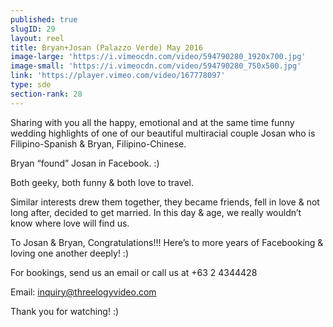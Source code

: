 ```yaml
---
published: true
slugID: 29
layout: reel
title: Bryan+Josan (Palazzo Verde) May 2016
image-large: 'https://i.vimeocdn.com/video/594790280_1920x700.jpg'
image-small: 'https://i.vimeocdn.com/video/594790280_750x500.jpg'
link: 'https://player.vimeo.com/video/167778097'
type: sde
section-rank: 28
---
```

Sharing with you all the happy, emotional and at the same time funny wedding highlights of one of our beautiful multiracial couple Josan who is Filipino-Spanish & Bryan, Filipino-Chinese.

Bryan “found” Josan in Facebook. :)

Both geeky, both funny & both love to travel.

Similar interests drew them together, they became friends, fell in love & not long after, decided to get married. In this day & age, we really wouldn’t know where love will find us.

To Josan & Bryan, Congratulations!!! Here’s to more years of Facebooking & loving one another deeply! :)

For bookings, send us an email or call us at +63 2 4344428

Email: inquiry@threelogyvideo.com

Thank you for watching! :)
